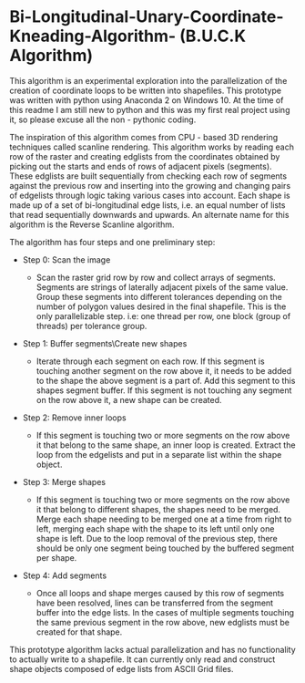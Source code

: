 # Bi-Longitudinal-Unary-Coordinate-Kneading-Algorithm- (B.U.C.K Algorithm)
This algorithm is an experimental exploration into the parallelization of the creation of coordinate loops to be written into 
shapefiles. This prototype was written with python using Anaconda 2 on Windows 10. At the time of this readme I am still new to python and this was my first real project using it, so please excuse all the non - pythonic coding.

The inspiration of this algorithm comes from CPU - based 3D rendering techniques called scanline rendering. This algorithm works by reading each row of the raster and creating edglists from the coordinates obtained by picking out the starts and ends of rows of adjacent pixels (segments). These edglists are built sequentially from checking each row of segments against the previous row and inserting into the growing and changing pairs of edgelists through logic taking various cases into account. Each shape is made up of a set of bi-longitudinal edge lists, i.e. an equal number of lists that read sequentially downwards and upwards. An alternate name for this algorithm is the Reverse Scanline algorithm.

The algorithm has four steps and one preliminary step:

- Step 0: Scan the image
  - Scan the raster grid row by row and collect arrays of segments. Segments are strings of laterally adjacent pixels of the same value.   Group these segments into different tolerances depending on the number of polygon values desired in the final shapefile.
This is the only parallelizable step. i.e: one thread per row, one block (group of threads) per tolerance group.


- Step 1: Buffer segments\Create new shapes
  - Iterate through each segment on each row. If this segment is touching another segment on the row above it, it needs to be added to the shape the above segment is a part of. Add this segment to this shapes segment buffer. If this segment is not touching any segment on the row above it, a new shape can be created.

- Step 2: Remove inner loops
  - If this segment is touching two or more segments on the row above it that belong to the same shape, an inner loop is created. Extract the loop from the edgelists and put in a separate list within the shape object.

- Step 3: Merge shapes
  - If this segment is touching two or more segments on the row above it that belong to different shapes, the shapes need to be merged. Merge each shape needing to be merged one at a time from right to left, merging each shape with the shape to its left until only one shape is left. Due to the loop removal of the previous step, there should be only one segment being touched by the buffered segment per shape. 

- Step 4: Add segments
  - Once all loops and shape merges caused by this row of segments have been resolved, lines can be transferred from the segment buffer into the edge lists. In the cases of multiple segments touching the same previous segment in the row above, new edglists must be created for that shape.

This prototype algorithm lacks actual parallelization and has no functionality to actually write to a shapefile. It can currently only read and construct shape objects composed of edge lists from ASCII Grid files.

